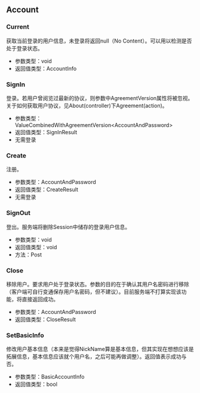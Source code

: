 ﻿## Account
### Current
获取当前登录的用户信息，未登录将返回null（No Content）。可以用以检测是否处于登录状态。
+ 参数类型：void
+ 返回值类型：AccountInfo
### SignIn
登录。若用户曾阅览过最新的协议，则参数中AgreementVersion属性将被忽视。关于如何获取用户协议，见About(controller)下Agreement(action)。
+ 参数类型：ValueCombinedWithAgreementVersion\<AccountAndPassword\>
+ 返回值类型：SignInResult
+ 无需登录
### Create
注册。
+ 参数类型：AccountAndPassword
+ 返回值类型：CreateResult
+ 无需登录
### SignOut
登出。服务端将删除Session中储存的登录用户信息。
+ 参数类型：void
+ 返回值类型：void
+ 方法：Post
### Close
移除用户。要求用户处于登录状态。参数的目的在于确认其用户名密码进行移除（客户端可自行变通保存用户名密码，但不建议）。目前服务端不打算实现该功能，将直接返回成功。
+ 参数类型：AccountAndPassword
+ 返回值类型：CloseResult
### SetBasicInfo
修改用户基本信息（本来是觉得NickName算是基本信息，但其实现在想想应该是拓展信息，基本信息应该就个用户名，之后可能再做调整）。返回值表示成功与否。
+ 参数类型：BasicAccountInfo
+ 返回值类型：bool